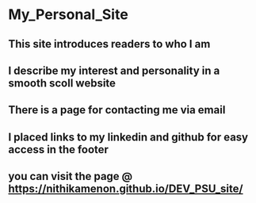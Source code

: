 # My_Personal_Site 
## This site introduces readers to who I am
## I describe my interest and personality in a smooth scoll website 
## There is a page for contacting me via email
## I placed links to my linkedin and github for easy access in the footer
## you can visit the page @  https://nithikamenon.github.io/DEV_PSU_site/
